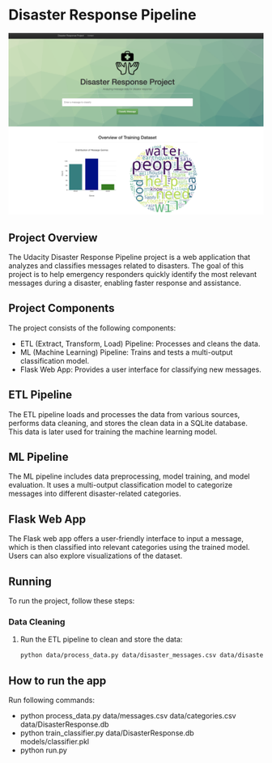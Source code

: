 # Disaster Response Pipeline 
![App header](https://raw.githubusercontent.com/sadiaTab/Disaster_Response_Pipeline/main/screenshots/header.png?token=GHSAT0AAAAAACIODOYR25WJ4SDLZYQZJK26ZJJHV7A)

## Project Overview
The Udacity Disaster Response Pipeline project is a web application that analyzes and classifies messages related to disasters. The goal of this project is to help emergency responders quickly identify the most relevant messages during a disaster, enabling faster response and assistance.

## Project Components

The project consists of the following components:

- ETL (Extract, Transform, Load) Pipeline: Processes and cleans the data.
- ML (Machine Learning) Pipeline: Trains and tests a multi-output classification model.
- Flask Web App: Provides a user interface for classifying new messages.

## ETL Pipeline
The ETL pipeline loads and processes the data from various sources, performs data cleaning, and stores the clean data in a SQLite database. This data is later used for training the machine learning model.

## ML Pipeline
The ML pipeline includes data preprocessing, model training, and model evaluation. It uses a multi-output classification model to categorize messages into different disaster-related categories.

## Flask Web App
The Flask web app offers a user-friendly interface to input a message, which is then classified into relevant categories using the trained model. Users can also explore visualizations of the dataset.

## Running
To run the project, follow these steps:

### Data Cleaning
1. Run the ETL pipeline to clean and store the data:
   ```bash
   python data/process_data.py data/disaster_messages.csv data/disaster_categories.csv data/DisasterResponse.db
    ```

## How to run the app

Run following commands:
- python process_data.py data/messages.csv data/categories.csv data/DisasterResponse.db
- python train_classifier.py data/DisasterResponse.db models/classifier.pkl
- python run.py